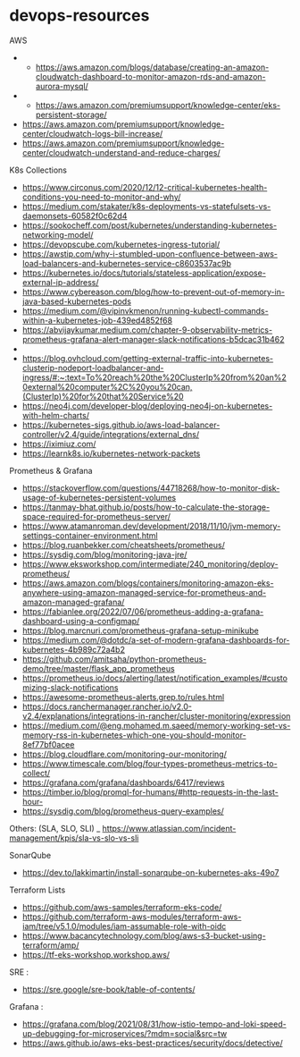 # devops-resources



AWS 
- - https://aws.amazon.com/blogs/database/creating-an-amazon-cloudwatch-dashboard-to-monitor-amazon-rds-and-amazon-aurora-mysql/
- - https://aws.amazon.com/premiumsupport/knowledge-center/eks-persistent-storage/
- https://aws.amazon.com/premiumsupport/knowledge-center/cloudwatch-logs-bill-increase/
- https://aws.amazon.com/premiumsupport/knowledge-center/cloudwatch-understand-and-reduce-charges/





K8s Collections 
- https://www.circonus.com/2020/12/12-critical-kubernetes-health-conditions-you-need-to-monitor-and-why/
- https://medium.com/stakater/k8s-deployments-vs-statefulsets-vs-daemonsets-60582f0c62d4
- https://sookocheff.com/post/kubernetes/understanding-kubernetes-networking-model/
- https://devopscube.com/kubernetes-ingress-tutorial/
- https://awstip.com/why-i-stumbled-upon-confluence-between-aws-load-balancers-and-kubernetes-service-c8603537ac9b
- https://kubernetes.io/docs/tutorials/stateless-application/expose-external-ip-address/
- https://www.cybereason.com/blog/how-to-prevent-out-of-memory-in-java-based-kubernetes-pods
- https://medium.com/@vipinvkmenon/running-kubectl-commands-within-a-kubernetes-job-439ed4852f68
- https://abvijaykumar.medium.com/chapter-9-observability-metrics-prometheus-grafana-alert-manager-slack-notifications-b5dcac31b462
-
- https://blog.ovhcloud.com/getting-external-traffic-into-kubernetes-clusterip-nodeport-loadbalancer-and-ingress/#:~:text=To%20reach%20the%20ClusterIp%20from%20an%20external%20computer%2C%20you%20can,(ClusterIp)%20for%20that%20Service%20
- https://neo4j.com/developer-blog/deploying-neo4j-on-kubernetes-with-helm-charts/
- https://kubernetes-sigs.github.io/aws-load-balancer-controller/v2.4/guide/integrations/external_dns/
- https://iximiuz.com/
- https://learnk8s.io/kubernetes-network-packets







Prometheus & Grafana
- https://stackoverflow.com/questions/44718268/how-to-monitor-disk-usage-of-kubernetes-persistent-volumes
- https://tanmay-bhat.github.io/posts/how-to-calculate-the-storage-space-required-for-prometheus-server/
- https://www.atamanroman.dev/development/2018/11/10/jvm-memory-settings-container-environment.html
- https://blog.ruanbekker.com/cheatsheets/prometheus/
- https://sysdig.com/blog/monitoring-java-jre/
- https://www.eksworkshop.com/intermediate/240_monitoring/deploy-prometheus/
- https://aws.amazon.com/blogs/containers/monitoring-amazon-eks-anywhere-using-amazon-managed-service-for-prometheus-and-amazon-managed-grafana/
- https://fabianlee.org/2022/07/06/prometheus-adding-a-grafana-dashboard-using-a-configmap/
- https://blog.marcnuri.com/prometheus-grafana-setup-minikube
- https://medium.com/@dotdc/a-set-of-modern-grafana-dashboards-for-kubernetes-4b989c72a4b2
- https://github.com/amitsaha/python-prometheus-demo/tree/master/flask_app_prometheus
- https://prometheus.io/docs/alerting/latest/notification_examples/#customizing-slack-notifications
- https://awesome-prometheus-alerts.grep.to/rules.html
- https://docs.ranchermanager.rancher.io/v2.0-v2.4/explanations/integrations-in-rancher/cluster-monitoring/expression
- https://medium.com/@eng.mohamed.m.saeed/memory-working-set-vs-memory-rss-in-kubernetes-which-one-you-should-monitor-8ef77bf0acee
- https://blog.cloudflare.com/monitoring-our-monitoring/
- https://www.timescale.com/blog/four-types-prometheus-metrics-to-collect/
- https://grafana.com/grafana/dashboards/6417/reviews
- https://timber.io/blog/promql-for-humans/#http-requests-in-the-last-hour-
- https://sysdig.com/blog/prometheus-query-examples/




Others:  (SLA, SLO, SLI)
_ https://www.atlassian.com/incident-management/kpis/sla-vs-slo-vs-sli


SonarQube 
- https://dev.to/lakkimartin/install-sonarqube-on-kubernetes-aks-49o7




Terraform Lists
- https://github.com/aws-samples/terraform-eks-code/
- https://github.com/terraform-aws-modules/terraform-aws-iam/tree/v5.1.0/modules/iam-assumable-role-with-oidc
- https://www.bacancytechnology.com/blog/aws-s3-bucket-using-terraform/amp/
- https://tf-eks-workshop.workshop.aws/

SRE :
- https://sre.google/sre-book/table-of-contents/


Grafana :
- https://grafana.com/blog/2021/08/31/how-istio-tempo-and-loki-speed-up-debugging-for-microservices/?mdm=social&src=tw
- https://aws.github.io/aws-eks-best-practices/security/docs/detective/

